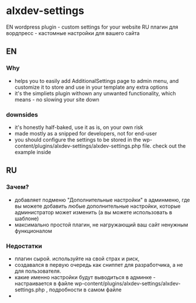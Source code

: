 # alxdev-settings
EN wordpress plugin - custom settings for your website
RU плагин для вордпресс - кастомные настройки для вашего сайта

## EN
### Why
- helps you to easily add AdditionalSettings page to admin menu, and customize it to store and use in your template any extra options
- it's the simpliets plugin withown any unwanted functionality, which means - no slowing your site down
### downsides
- it's honestly half-baked, use it as is, on your own risk
- made mostly as a snipped for developers, not for end-user
- you should configure the settings to be stored in the wp-content/plugins/alxdev-settings/alxdev-settings.php file. check out the example inside

## RU
### Зачем?
- добавляет подменю "Дополнительные настройки" в админменю, где вы можете добавить любые дополнительные настройки, которые администратор может изменить (а вы можете использовать в шаблоне)
- максимально простой плагин, не нагружающий ваш сайт ненужным функционалом
### Недостатки
- плагин сырой. используйте на свой страх и риск,
- создавался в первую очередь как сниппет для разработчика, а не для пользователя.
- какие именно настройки будут выводиться в админке - настраивается в файле wp-content/plugins/alxdev-settings/alxdev-settings.php , подробности в самом файле
- 


